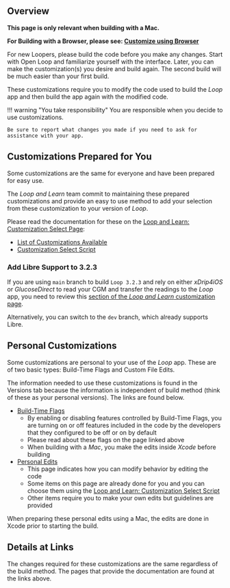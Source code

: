 ## Overview

**This page is only relevant when building with a Mac.**

**For Building with a Browser, please see: [Customize using Browser](../gh-actions/custom-browser.md)**

For new Loopers, please build the code before you make any changes. Start with Open Loop and familiarize yourself with the interface. Later, you can make the customization(s) you desire and build again. The second build will be much easier than your first build.

These customizations require you to modify the code used to build the *Loop* app and then build the app again with the modified code.

!!! warning "You take responsibility"
    You are responsible when you decide to use customizations.

    Be sure to report what changes you made if you need to ask for assistance with your app.

## Customizations Prepared for You

Some customizations are the same for everyone and have been prepared for easy use.

The *Loop and Learn* team commit to maintaining these prepared customizations and provide an easy to use method to add your selection from these customization to your version of *Loop*.

Please read the documentation for these on the [Loop and Learn: Customization Select Page](https://www.loopandlearn.org/custom-code):

* [List of Customizations Available](https://www.loopandlearn.org/custom-code#custom-list)
* [Customization Select Script](https://www.loopandlearn.org/custom-code#customization-select)

### Add Libre Support to 3.2.3

If you are using `main` branch to build `Loop 3.2.3` and rely on either *xDrip4iOS* or *GlucoseDirect* to read your CGM and transfer the readings to the *Loop* app, you need to review this [section of the *Loop and Learn* customization page](https://www.loopandlearn.org/custom-code#add-cgm-323).

Alternatively, you can switch to the `dev` branch, which already supports Libre.

## Personal Customizations

Some customizations are personal to your use of the *Loop* app. These are of two basic types: Build-Time Flags and Custom File Edits.

The information needed to use these customizations is found in the Versions tab because the information is independent of build method (think of these as your personal versions). The links are found below.

* [Build-Time Flags](../version/build-time-flag.md)
    * By enabling or disabling features controlled by Build-Time Flags, you are turning on or off features included in the code by the developers that they configured to be off or on by default
    * Please read about these flags on the page linked above
    * When building with a *Mac*, you make the edits inside *Xcode* before building
* [Personal Edits](../build/code-customization.md)
    * This page indicates how you can modify behavior by editing the code
    * Some items on this page are already done for you and you can choose them using the [Loop and Learn: Customization Select Script](https://www.loopandlearn.org/custom-code#customization-select)
    * Other items require you to make your own edits but guidelines are provided

When preparing these personal edits using a Mac, the edits are done in Xcode prior to starting the build.

## Details at Links

The changes required for these customizations are the same regardless of the build method. The pages that provide the documentation are found at the links above.